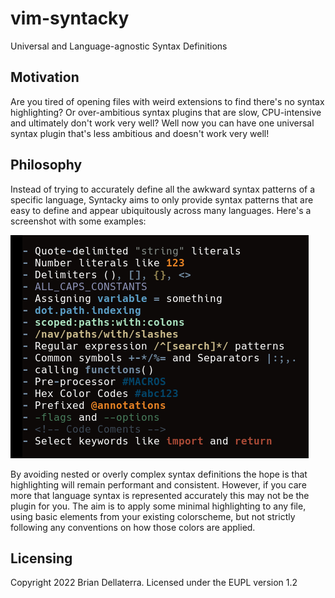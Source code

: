 
vim-syntacky
============

Universal and Language-agnostic Syntax Definitions


Motivation
----------

Are you tired of opening files with weird extensions to find there's no syntax
highlighting? Or over-ambitious syntax plugins that are slow, CPU-intensive and
ultimately don't work very well? Well now you can have one universal syntax
plugin that's less ambitious and doesn't work very well!


Philosophy
----------

Instead of trying to accurately define all the awkward syntax patterns of a
specific language, Syntacky aims to only provide syntax patterns that are easy
to define and appear ubiquitously across many languages. Here's a screenshot
with some examples:

![Screenshot](screenshot.png)

By avoiding nested or overly complex syntax definitions the hope is that
highlighting will remain performant and consistent. However, if you care more
that language syntax is represented accurately this may not be the plugin
for you. The aim is to apply some minimal highlighting to any file, using
basic elements from your existing colorscheme, but not strictly following
any conventions on how those colors are applied.


Licensing
---------

Copyright 2022 Brian Dellaterra. Licensed under the EUPL version 1.2

